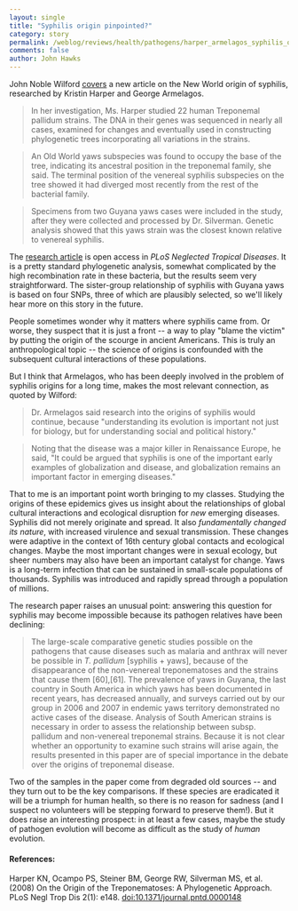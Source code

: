 ```yaml
---
layout: single 
title: "Syphilis origin pinpointed?" 
category: story
permalink: /weblog/reviews/health/pathogens/harper_armelagos_syphilis_origin_2008.html
comments: false 
author: John Hawks 
---
```



<p>
John Noble Wilford <a href="http://www.nytimes.com/2008/01/15/science/15syph.html">covers</a> a new article on the New World origin of syphilis, researched by Kristin Harper and George Armelagos. 
</p>

<blockquote>In her investigation, Ms. Harper studied 22 human Treponemal pallidum strains. The DNA in their genes was sequenced in nearly all cases, examined for changes and eventually used in constructing phylogenetic trees incorporating all variations in the strains.</blockquote>

<blockquote>An Old World yaws subspecies was found to occupy the base of the tree, indicating its ancestral position in the treponemal family, she said. The terminal position of the venereal syphilis subspecies on the tree showed it had diverged most recently from the rest of the bacterial family.</blockquote>

<blockquote>Specimens from two Guyana yaws cases were included in the study, after they were collected and processed by Dr. Silverman. Genetic analysis showed that this yaws strain was the closest known relative to venereal syphilis.</blockquote>

<p>
The <a href="http://www.plosntds.org/article/info%3Adoi%2F10.1371%2Fjournal.pntd.0000148">research article</a> is open access in <i>PLoS Neglected Tropical Diseases</i>. It is a pretty standard phylogenetic analysis, somewhat complicated by the high recombination rate in these bacteria, but the results seem very straightforward. The sister-group relationship of syphilis with Guyana yaws is based on four SNPs, three of which are plausibly selected, so we'll likely hear more on this story in the future. 
</p>

<p>
People sometimes wonder why it matters where syphilis came from. Or worse, they suspect that it is just a front -- a way to play "blame the victim" by putting the origin of the scourge in ancient Americans. This is truly an anthropological topic -- the science of origins is confounded with the subsequent cultural interactions of these populations. 
</p>

<p>
But I think that Armelagos, who has been deeply involved in the problem of syphilis origins for a long time, makes the most relevant connection, as quoted by Wilford: 
</p>

<blockquote>Dr. Armelagos said research into the origins of syphilis would continue, because "understanding its evolution is important not just for biology, but for understanding social and political history."</blockquote>

<blockquote>Noting that the disease was a major killer in Renaissance Europe, he said, "It could be argued that syphilis is one of the important early examples of globalization and disease, and globalization remains an important factor in emerging diseases."</blockquote>

<p>
That to me is an important point worth bringing to my classes. Studying the origins of these epidemics gives us insight about the relationships of global cultural interactions and ecological disruption for <i>new</i> emerging diseases. Syphilis did not merely originate and spread. It also <i>fundamentally changed its nature</i>, with increased virulence and sexual transmission. These changes were adaptive in the context of 16th century global contacts and ecological changes. Maybe the most important changes were in sexual ecology, but sheer numbers may also have been an important catalyst for change. Yaws is a long-term infection that can be sustained in small-scale populations of thousands. Syphilis was introduced and rapidly spread through a population of millions. 
</p>

<p>
The research paper raises an unusual point: answering this question for syphilis may become impossible because its pathogen relatives have been declining:
</p>

<blockquote>The large-scale comparative genetic studies possible on the pathogens that cause diseases such as malaria and anthrax will never be possible in <i>T. pallidum</i> [syphilis + yaws], because of the disappearance of the non-venereal treponematoses and the strains that cause them [60],[61]. The prevalence of yaws in Guyana, the last country in South America in which yaws has been documented in recent years, has decreased annually, and surveys carried out by our group in 2006 and 2007 in endemic yaws territory demonstrated no active cases of the disease. Analysis of South American strains is necessary in order to assess the relationship between subsp. pallidum and non-venereal treponemal strains. Because it is not clear whether an opportunity to examine such strains will arise again, the results presented in this paper are of special importance in the debate over the origins of treponemal disease.</blockquote>

<p>
Two of the samples in the paper come from degraded old sources -- and they turn out to be the key comparisons. If these species are eradicated it will be a triumph for human health, so there is no reason for sadness (and I suspect no volunteers will be stepping forward to preserve them!). But it does raise an interesting prospect: in at least a few cases, maybe the study of pathogen evolution will become as difficult as the study of <i>human</i> evolution. 
</p>

<h4>References:</h4>

<p class="cite">Harper KN, Ocampo PS, Steiner BM, George RW, Silverman MS, et al. (2008) On the Origin of the Treponematoses: A Phylogenetic Approach. PLoS Negl Trop Dis 2(1): e148. <a href="10.1371/journal.pntd.0000148">doi:10.1371/journal.pntd.0000148</a></p>


